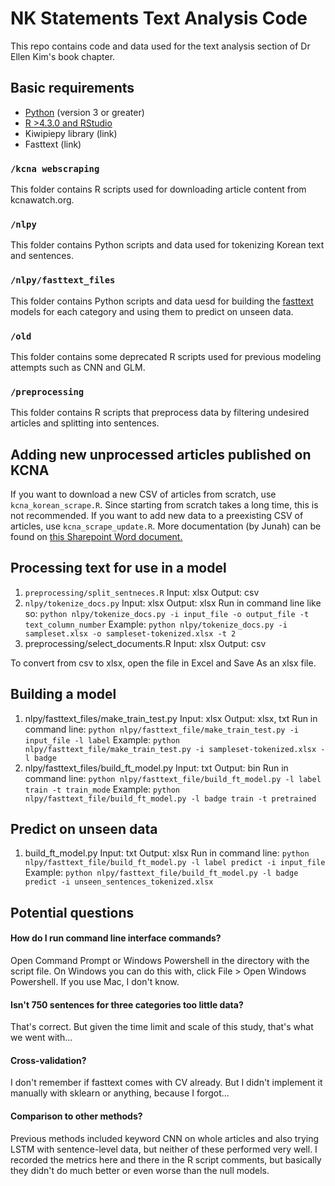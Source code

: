 # NK Statements Text Analysis Code
This repo contains code and data used for the text analysis section of Dr Ellen Kim's book chapter.

## Basic requirements
* [Python](https://www.python.org/downloads/) (version 3 or greater)
* [R >4.3.0 and RStudio](https://posit.co/download/rstudio-desktop/)
* Kiwipiepy library (link)
* Fasttext (link)

### `/kcna webscraping`
This folder contains R scripts used for downloading article content from kcnawatch.org.

### `/nlpy`
This folder contains Python scripts and data used for tokenizing Korean text and sentences.

### `/nlpy/fasttext_files`
This folder contains Python scripts and data uesd for building the [fasttext](https://fasttext.cc) models for each category and using them to predict on unseen data.

### `/old`
This folder contains some deprecated R scripts used for previous modeling attempts such as CNN and GLM.

### `/preprocessing`
This folder contains R scripts that preprocess data by filtering undesired articles and splitting into sentences.

## Adding new unprocessed articles published on KCNA
If you want to download a new CSV of articles from scratch, use `kcna_korean_scrape.R`. Since starting from scratch takes a long time, this is not recommended.
If you want to add new data to a preexisting CSV of articles, use `kcna_scrape_update.R`.
More documentation (by Junah) can be found on [this Sharepoint Word document.](https://csis365.sharepoint.com/:w:/s/KoreaChairDrive/EZiUUkKA9ThMso8LHVyT8NEBwvtkIETba23wUQEIJiwlzQ?e=RNImbB)

## Processing text for use in a model
1. `preprocessing/split_sentneces.R`
Input: xlsx
Output: csv
2. `nlpy/tokenize_docs.py`
Input: xlsx
Output: xlsx
Run in command line like so:
`python nlpy/tokenize_docs.py -i input_file -o output_file -t text_column_number`
Example:
`python nlpy/tokenize_docs.py -i sampleset.xlsx -o sampleset-tokenized.xlsx -t 2`
3. preprocessing/select_documents.R
Input: xlsx
Output: csv

To convert from csv to xlsx, open the file in Excel and Save As an xlsx file.

## Building a model
1. nlpy/fasttext_files/make_train_test.py
Input: xlsx
Output: xlsx, txt
Run in command line:
`python nlpy/fasttext_file/make_train_test.py -i input_file -l label`
Example:
`python nlpy/fasttext_file/make_train_test.py -i sampleset-tokenized.xlsx -l badge`
2. nlpy/fasttext_files/build_ft_model.py
Input: txt
Output: bin
Run in command line:
`python nlpy/fasttext_file/build_ft_model.py -l label train -t train_mode`
Example:
`python nlpy/fasttext_file/build_ft_model.py -l badge train -t pretrained`


## Predict on unseen data
1. build_ft_model.py
Input: txt
Output: xlsx
Run in command line:
`python nlpy/fasttext_file/build_ft_model.py -l label predict -i input_file`
Example:
`python nlpy/fasttext_file/build_ft_model.py -l badge predict -i unseen_sentences_tokenized.xlsx`

## Potential questions

#### How do I run command line interface commands?
Open Command Prompt or Windows Powershell in the directory with the script file. On Windows you can do this with, click File > Open Windows Powershell. If you use Mac, I don't know.

#### Isn't 750 sentences for three categories too little data?
That's correct. But given the time limit and scale of this study, that's what we went with...

#### Cross-validation?
I don't remember if fasttext comes with CV already. But I didn't implement it manually with sklearn or anything, because I forgot...

#### Comparison to other methods?
Previous methods included keyword CNN on whole articles and also trying LSTM with sentence-level data, but neither of these performed very well. I recorded the metrics here and there in the R script comments, but basically they didn't do much better or even worse than the null models.
